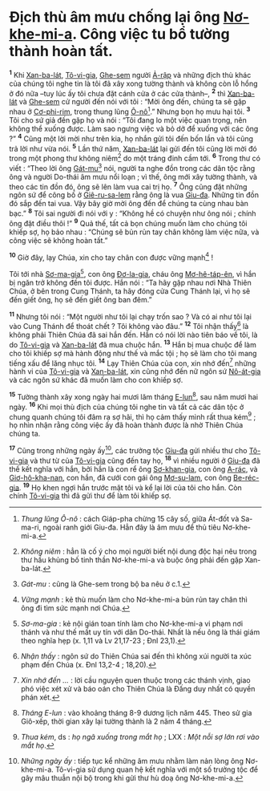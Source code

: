 # Địch thù âm mưu chống lại ông [Nơ-khe-mi-a](). Công việc tu bổ tường thành hoàn tất.
<sup><b>1</b></sup> Khi [Xan-ba-lát](), [Tô-vi-gia](), [Ghe-sem]() người [Ả-rập]() và những địch thù khác của chúng tôi nghe tin là tôi đã xây xong tường thành và không còn lỗ hổng ở đó nữa –tuy lúc ấy tôi chưa đặt cánh cửa ở các cửa thành–, <sup><b>2</b></sup> thì [Xan-ba-lát]() và [Ghe-sem]() cử người đến nói với tôi : “Mời ông đến, chúng ta sẽ gặp nhau ở [Cơ-phi-rim](), trong thung lũng [Ô-nô]()[^1].” Nhưng bọn họ mưu hại tôi. <sup><b>3</b></sup> Tôi cho sứ giả đến gặp họ và nói : “Tôi đang lo một việc quan trọng, nên không thể xuống được. Làm sao ngưng việc và bỏ dở để xuống với các ông ?” <sup><b>4</b></sup> Cũng một lời mời như trên kia, họ nhắn gửi tôi đến bốn lần và tôi cũng trả lời như vừa nói. <sup><b>5</b></sup> Lần thứ năm, [Xan-ba-lát]() lại gửi đến tôi cũng lời mời đó trong một phong thư không niêm[^2] do một tráng đinh cầm tới. <sup><b>6</b></sup> Trong thư có viết : “Theo lời ông [Gát-mu]()[^3] nói, người ta nghe đồn trong các dân tộc rằng ông và người Do-thái âm mưu nổi loạn ; vì thế, ông mới xây tường thành, và theo các tin đồn đó, ông sẽ lên làm vua cai trị họ. <sup><b>7</b></sup> Ông cũng đặt những ngôn sứ để công bố ở [Giê-ru-sa-lem]() rằng ông là vua [Giu-đa](). Những tin đồn đó sắp đến tai vua. Vậy bây giờ mời ông đến để chúng ta cùng nhau bàn bạc.” <sup><b>8</b></sup> Tôi sai người đi nói với y : “Không hề có chuyện như ông nói ; chính ông đặt điều thôi !” <sup><b>9</b></sup> Quả thế, tất cả bọn chúng muốn làm cho chúng tôi khiếp sợ, họ bảo nhau : “Chúng sẽ bủn rủn tay chân không làm việc nữa, và công việc sẽ không hoàn tất.”

<sup><b>10</b></sup> Giờ đây, lạy Chúa, xin cho tay chân con được vững mạnh[^4] !

Tôi tới nhà [Sơ-ma-gia]()[^5], con ông [Đơ-la-gia](), cháu ông [Mơ-hê-táp-ên](), vì hắn bị ngăn trở không đến tôi được. Hắn nói : “Ta hãy gặp nhau nơi Nhà Thiên Chúa, ở bên trong Cung Thánh, ta hãy đóng cửa Cung Thánh lại, vì họ sẽ đến giết ông, họ sẽ đến giết ông ban đêm.”

<sup><b>11</b></sup> Nhưng tôi nói : “Một người như tôi lại chạy trốn sao ? Và có ai như tôi lại vào Cung Thánh để thoát chết ? Tôi không vào đâu.” <sup><b>12</b></sup> Tôi nhận thấy[^6] là không phải Thiên Chúa đã sai hắn đến. Hắn có nói lời nào tiên báo về tôi, là do [Tô-vi-gia]() và [Xan-ba-lát]() đã mua chuộc hắn. <sup><b>13</b></sup> Hắn bị mua chuộc để làm cho tôi khiếp sợ mà hành động như thế và mắc tội ; họ sẽ làm cho tôi mang tiếng xấu để lăng nhục tôi. <sup><b>14</b></sup> Lạy Thiên Chúa của con, xin nhớ đến[^7] những hành vi của [Tô-vi-gia]() và [Xan-ba-lát](), xin cũng nhớ đến nữ ngôn sứ [Nô-át-gia]() và các ngôn sứ khác đã muốn làm cho con khiếp sợ.

<sup><b>15</b></sup> Tường thành xây xong ngày hai mươi lăm tháng [E-lun]()[^8], sau năm mươi hai ngày. <sup><b>16</b></sup> Khi mọi thù địch của chúng tôi nghe tin và tất cả các dân tộc ở chung quanh chúng tôi đâm ra sợ hãi, thì họ cảm thấy mình rất thua kém[^9] ; họ nhìn nhận rằng công việc ấy đã hoàn thành được là nhờ Thiên Chúa chúng ta.

<sup><b>17</b></sup> Cũng trong những ngày ấy[^10], các trưởng tộc [Giu-đa]() gửi nhiều thư cho [Tô-vi-gia]() và thư từ của [Tô-vi-gia]() cũng đến tay họ, <sup><b>18</b></sup> vì nhiều người ở [Giu-đa]() đã thề kết nghĩa với hắn, bởi hắn là con rể ông [Sơ-khan-gia](), con ông [A-rác](), và [Giơ-hô-kha-nan](), con hắn, đã cưới con gái ông [Mơ-su-lam](), con ông [Be-réc-gia](). <sup><b>19</b></sup> Họ khen ngợi hắn trước mặt tôi và kể lại lời của tôi cho hắn. Còn chính [Tô-vi-gia]() thì đã gửi thư để làm tôi khiếp sợ.

[^1]: *Thung lũng Ô-nô* : cách Giáp-pha chừng 15 cây số, giữa Át-đốt và Sa-ma-ri, ngoài ranh giới Giu-đa. Hẳn đây là âm mưu để thủ tiêu Nơ-khe-mi-a.
[^2]: *Không niêm* : hẳn là cố ý cho mọi người biết nội dung độc hại nêu trong thư hầu khủng bố tinh thần Nơ-khe-mi-a và buộc ông phải đến gặp Xan-ba-lát.
[^3]: *Gát-mu* : cũng là Ghe-sem trong bộ ba nêu ở c.1.
[^4]: *Vững mạnh* : kẻ thù muốn làm cho Nơ-khe-mi-a bủn rủn tay chân thì ông đi tìm sức mạnh nơi Chúa.
[^5]: *Sơ-ma-gia* : kẻ nội gián toan tính làm cho Nơ-khe-mi-a vi phạm nơi thánh và như thế mất uy tín với dân Do-thái. Nhất là nếu ông là thái giám theo nghĩa hẹp (x. 1,11 và Lv 21,17-23 ; Đnl 23,1).
[^6]: *Nhận thấy* : ngôn sứ do Thiên Chúa sai đến thì không xúi người ta xúc phạm đến Chúa (x. Đnl 13,2-4 ; 18,20).
[^7]: *Xin nhớ đến ...* : lời cầu nguyện quen thuộc trong các thánh vịnh, giao phó việc xét xử và báo oán cho Thiên Chúa là Đấng duy nhất có quyền phán xét.
[^8]: *Tháng E-lun* : vào khoảng tháng 8-9 dương lịch năm 445. Theo sử gia Giô-xếp, thời gian xây lại tường thành là 2 năm 4 tháng.
[^9]: *Thua kém*, ds : *họ ngã xuống trong mắt họ* ; LXX : *Một nỗi sợ lớn rơi vào mắt họ*.
[^10]: *Những ngày ấy* : tiếp tục kể những âm mưu nhằm làm nản lòng ông Nơ-khe-mi-a. Tô-vi-gia sử dụng quan hệ kết nghĩa với một số trưởng tộc để gây mâu thuẫn nội bộ trong khi gửi thư hù doạ ông Nơ-khe-mi-a.